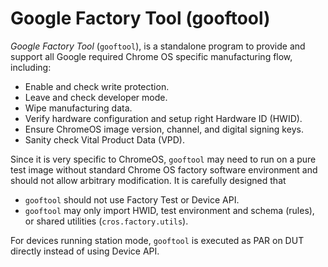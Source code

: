 Google Factory Tool (gooftool)
==============================

*Google Factory Tool* (`gooftool`), is a standalone program to provide and
support all Google required Chrome OS specific manufacturing flow, including:

 - Enable and check write protection.
 - Leave and check developer mode.
 - Wipe manufacturing data.
 - Verify hardware configuration and setup right Hardware ID (HWID).
 - Ensure ChromeOS image version, channel, and digital signing keys.
 - Sanity check Vital Product Data (VPD).

Since it is very specific to ChromeOS, `gooftool` may need to run on a pure test
image without standard Chrome OS factory software environment and should not
allow arbitrary modification. It is carefully designed that

 - `gooftool` should not use Factory Test or Device API.
 - `gooftool` may only import HWID, test environment and schema (rules), or
   shared utilities (`cros.factory.utils`).

For devices running station mode, `gooftool` is executed as PAR on DUT directly
instead of using Device API.
